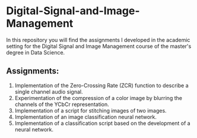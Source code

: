 # Digital-Signal-and-Image-Management
In this repository you will find the assignments I developed in the academic setting for the Digital Signal and Image Management course of the master's degree in Data Science.

## Assignments:
1. Implementation of the Zero-Crossing Rate (ZCR) function to describe a single channel audio signal.
2. Experimentation of the compression of a color image by blurring the channels of the YCbCr representation.
3. Implementation of a script for stitching images of two images.
4. Implementation of an image classification neural network.
5. Implementation of a classification script based on the development of a neural network.

